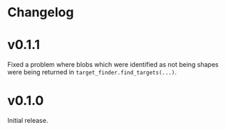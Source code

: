 # Changelog

# v0.1.1

Fixed a problem where blobs which were identified as not being shapes were
being returned in `target_finder.find_targets(...)`.

# v0.1.0

Initial release.
